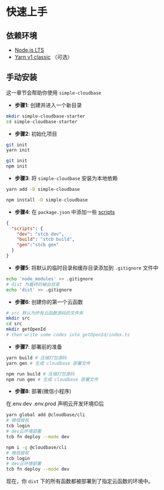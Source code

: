 # 快速上手

## 依赖环境

- [Node.js LTS](https://nodejs.org/)
- [Yarn v1 classic](https://classic.yarnpkg.com/zh-Hans/) （可选）

## 手动安装

这一章节会帮助你使用 `simple-cloudbase`

- **步骤1**: 创建并进入一个新目录

```bash
mkdir simple-cloudbase-starter
cd simple-cloudbase-starter
```

- **步骤2**: 初始化项目

<CodeGroup>
  <CodeGroupItem title="YARN" active>

```bash
git init
yarn init
```

  </CodeGroupItem>

  <CodeGroupItem title="NPM">

```bash
git init
npm init
```

  </CodeGroupItem>
</CodeGroup>


- **步骤3**: 将 `simple-cloudbase` 安装为本地依赖

<CodeGroup>
  <CodeGroupItem title="YARN" active>

```bash
yarn add -D simple-cloudbase
```

  </CodeGroupItem>

  <CodeGroupItem title="NPM">

```bash
npm install -D simple-cloudbase
```

  </CodeGroupItem>
</CodeGroup>

- **步骤4**: 在 `package.json` 中添加一些 [scripts](https://classic.yarnpkg.com/zh-Hans/docs/package-json#toc-scripts)

```json
{
  "scripts": {
    "dev": "stcb dev",
    "build": "stcb build",
    "gen":"stcb gen"
  }
}
```

- **步骤5**: 将默认的临时目录和缓存目录添加到 `.gitignore` 文件中

```bash
echo 'node_modules' >> .gitignore
# dist 为最终的输出目录
echo 'dist' >> .gitignore
```

- **步骤6**: 创建你的第一个云函数

```bash
# src 默认为所有云函数源码的文件夹
mkdir src
cd src
mkdir getOpenId
# then write some codes into getOpenId/index.ts
```

- **步骤7**: 部署前的准备

<CodeGroup>
  <CodeGroupItem title="YARN" active>

```bash
yarn build # 压缩打包源码
yarn gen # 生成 cloudbase 部署文件
```

  </CodeGroupItem>

  <CodeGroupItem title="NPM">

```bash
npm run build # 压缩打包源码
npm run gen # 生成 cloudbase 部署文件
```

  </CodeGroupItem>
</CodeGroup>


- **步骤8**: 部署(微信小程序)

在.env.dev .env.prod 声明云开发环境ID后

<CodeGroup>
  <CodeGroupItem title="YARN" active>

```bash
yarn global add @cloudbase/cli
# 微信授权
tcb login 
# dev云环境部署
tcb fn deploy --mode dev
```

  </CodeGroupItem>

  <CodeGroupItem title="NPM">

```bash
npm i -g @cloudbase/cli
# 微信授权
tcb login 
# dev云环境部署
tcb fn deploy --mode dev
```

  </CodeGroupItem>
</CodeGroup>

现在，你 `dist` 下的所有函数都被部署到了指定云函数的环境中。